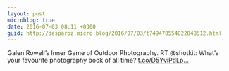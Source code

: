 ```yaml
---
layout: post
microblog: true
date: 2016-07-03 08:11 +0300
guid: http://desparoz.micro.blog/2016/07/03/t749470554822848512.html
---
```

Galen Rowell’s Inner Game of Outdoor Photography. RT @shotkit: What’s your favourite photography book of all time? [t.co/D5YviPdLp...](https://t.co/D5YviPdLpx)
